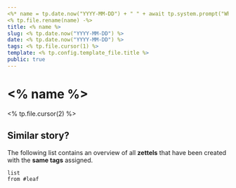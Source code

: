 ```yaml
---
<%* name = tp.date.now("YYYY-MM-DD") + " " + await tp.system.prompt("What the title of your Zettel ?", "") -%>
<% tp.file.rename(name) -%>
title: <% name %> 
slug: <% tp.date.now("YYYY-MM-DD") %>
date: <% tp.date.now("YYYY-MM-DD") %>
tags: <% tp.file.cursor(1) %>
template: <% tp.config.template_file.title %>
public: true
---
```

# <% name %>
 
<% tp.file.cursor(2) %>

## Similar story?
The following list contains an overview of all **zettels** that have been created with the **same tags** assigned.
```dataview
list
from #leaf
```